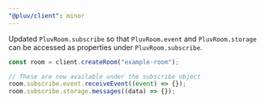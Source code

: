 ```yaml
---
"@pluv/client": minor
---
```


Updated `PluvRoom.subscribe` so that `PluvRoom.event` and `PluvRoom.storage` can be accessed as properties under `PluvRoom.subscribe`.

```ts
const room = client.createRoom("example-room");

// These are now available under the subscribe object
room.subscribe.event.receiveEvent((event) => {});
room.subscribe.storage.messages((data) => {});
```
